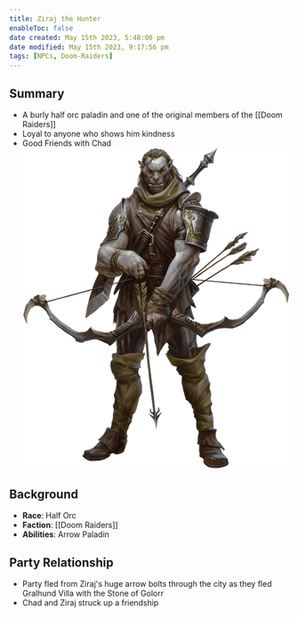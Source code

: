 ```yaml
---
title: Ziraj the Hunter
enableToc: false
date created: May 15th 2023, 5:48:00 pm
date modified: May 15th 2023, 9:17:56 pm
tags: [NPCs, Doom-Raiders]
---
```

## Summary
- A burly half orc paladin and one of the original members of the [[Doom Raiders]]
- Loyal to anyone who shows him kindness
- Good Friends with Chad
![](attachments/Ziraj.png)

## Background
- **Race**: Half Orc
- **Faction**: [[Doom Raiders]]
- **Abilities**: Arrow Paladin

## Party Relationship
- Party fled from Ziraj's huge arrow bolts through the city as they fled Gralhund Villa with the Stone of Golorr
- Chad and Ziraj struck up a friendship
